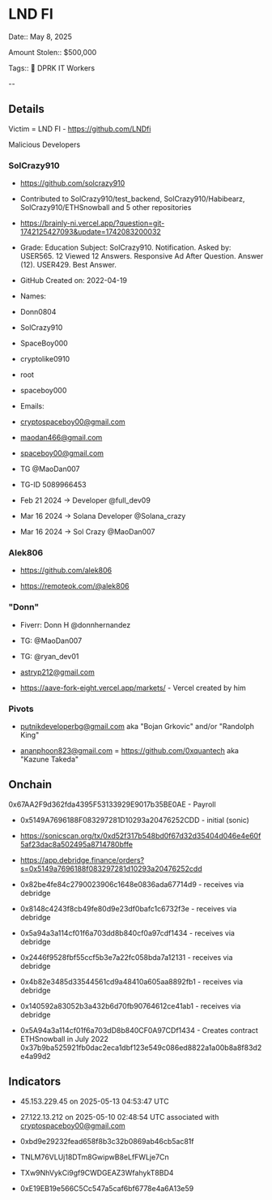# LND FI

Date:: May 8, 2025

Amount Stolen:: $500,000

Tags:: 💼 DPRK IT Workers

--


## Details


Victim = LND FI - https://github.com/LNDfi

Malicious Developers

### SolCrazy910

- https://github.com/solcrazy910

- Contributed to SolCrazy910/test_backend, SolCrazy910/Habibearz, SolCrazy910/ETHSnowball and 5 other repositories

- https://brainly-ni.vercel.app/?question=git-1742125427093&update=1742083200032

- Grade: Education Subject: SolCrazy910. Notification. Asked by: USER565. 12 Viewed 12 Answers. Responsive Ad After Question. Answer (12). USER429. Best Answer.

- GitHub Created on: 2022-04-19

- Names:

- Donn0804

- SolCrazy910

- SpaceBoy000

- cryptolike0910

- root

- spaceboy000

- Emails:

- cryptospaceboy00@gmail.com

- maodan466@gmail.com

- spaceboy00@gmail.com

- TG @MaoDan007 

- TG-ID 5089966453

- Feb 21 2024 -> Dеvеlорer @full_dev09

- Mar 16 2024 -> Solаna Dеvеlopеr @Solana_crazy 

- Mar 16 2024 -> Sol Crаzy @MaoDan007


### Alek806

- https://github.com/alek806

- https://remoteok.com/@alek806



### "Donn"

- Fiverr: Donn H @donnhernandez

- TG: @MaoDan007

- TG: @ryan_dev01

- astryp212@gmail.com

- https://aave-fork-eight.vercel.app/markets/ - Vercel created by him



### Pivots

- putnikdeveloperbg@gmail.com aka "Bojan Grkovic" and/or "Randolph King"

- ananphoon823@gmail.com = https://github.com/0xquantech aka "Kazune Takeda"




## Onchain


0x67AA2F9d362fda4395F53133929E9017b35BE0AE - Payroll

- 0x5149A7696188F083297281D10293a20476252CDD - initial (sonic)
- https://sonicscan.org/tx/0xd52f317b548bd0f67d32d35404d046e4e60f5af23dac8a502495a8714780bffe

- https://app.debridge.finance/orders?s=0x5149a7696188f083297281d10293a20476252cdd

- 0x82be4fe84c2790023906c1648e0836ada67714d9 - receives via debridge
- 0x8148c4243f8cb49fe80d9e23df0bafc1c6732f3e - receives via debridge
- 0x5a94a3a114cf01f6a703dd8b840cf0a97cdf1434 - receives via debridge
- 0x2446f9528fbf55ccf5b3e7a22fc058bda7a12131 - receives via debridge
- 0x4b82e3485d33544561cd9a48410a605aa8892fb1 - receives via debridge
- 0x140592a83052b3a432b6d70fb90764612ce41ab1 - receives via debridge

- 0x5A94a3a114cf01f6a703dD8b840CF0A97CDf1434 - Creates contract ETHSnowball in July 2022 0x37b9ba525921fb0dac2eca1dbf123e549c086ed8822a1a00b8a8f83d2e4a99d2



## Indicators

- 45.153.229.45 on 2025-05-13 04:53:47 UTC 

- 27.122.13.212 on 2025-05-10 02:48:54 UTC associated with cryptospaceboy00@gmail.com 

- 0xbd9e29232fead658f8b3c32b0869ab46cb5ac81f

- TNLM76VLUj18DTm8GwipwB8eLfFWLje7Cn

- TXw9NhVykCi9gf9CWDGEAZ3WfahykT8BD4

- 0xE19EB19e566C5Cc547a5caf6bf6778e4a6A13e59